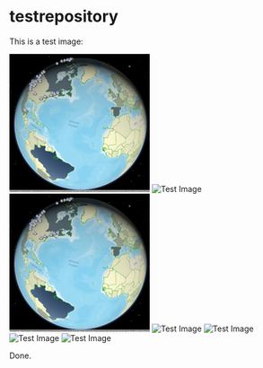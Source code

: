 # testrepository

This is a test image:

![Test Image](3DChoropleth.png)
![Test Image]("3DChoropleth.png")
![Test Image](/3DChoropleth.png)
![Test Image](https://github.com/tograh/testrepository/3DChoropleth.png)
![Test Image](https://.../3DChoropleth.png)
![Test Image](master/3DChoropleth.png)
![Test Image](https://github.com/tograh/testrepository/master/3DChoropleth.png)

Done.